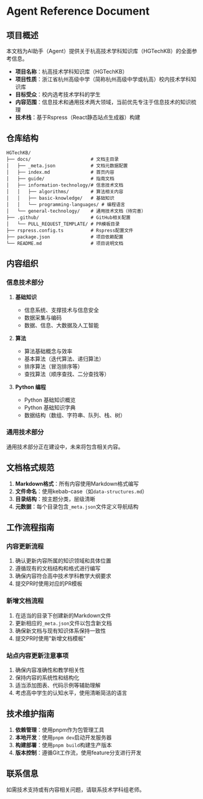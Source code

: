 # Agent Reference Document

## 项目概述

本文档为AI助手（Agent）提供关于杭高技术学科知识库（HGTechKB）的全面参考信息。

- **项目名称**：杭高技术学科知识库（HGTechKB）
- **项目性质**：浙江省杭州高级中学（简称杭州高级中学或杭高）校内技术学科知识库
- **目标受众**：校内选考技术学科的学生
- **内容范围**：信息技术和通用技术两大领域，当前优先专注于信息技术的知识梳理
- **技术栈**：基于Rspress（React静态站点生成器）构建

## 仓库结构

```
HGTechKB/
├── docs/                      # 文档主目录
│   ├── _meta.json             # 文档元数据配置
│   ├── index.md               # 首页内容
│   ├── guide/                 # 指南文档
│   ├── information-technology/# 信息技术文档
│   │   ├── algorithms/        # 算法相关内容
│   │   ├── basic-knowledge/   # 基础知识
│   │   └── programming-languages/ # 编程语言
│   └── general-technology/    # 通用技术文档（待完善）
├── .github/                   # GitHub相关配置
│   └── PULL_REQUEST_TEMPLATE/ # PR模板目录
├── rspress.config.ts          # Rspress配置文件
├── package.json               # 项目依赖配置
└── README.md                  # 项目说明文档
```

## 内容组织

### 信息技术部分

1. **基础知识**
   - 信息系统、支撑技术与信息安全
   - 数据采集与编码
   - 数据、信息、大数据及人工智能

2. **算法**
   - 算法基础概念与效率
   - 基本算法（迭代算法、递归算法）
   - 排序算法（冒泡排序等）
   - 查找算法（顺序查找、二分查找等）

3. **Python 编程**
   - Python 基础知识概览
   - Python 基础知识字典
   - 数据结构（数组、字符串、队列、栈、树）

### 通用技术部分

通用技术部分正在建设中，未来将包含相关内容。

## 文档格式规范

1. **Markdown格式**：所有内容使用Markdown格式编写
2. **文件命名**：使用kebab-case（如`data-structures.md`）
3. **目录结构**：按主题分类，层级清晰
4. **元数据**：每个目录包含`_meta.json`文件定义导航结构

## 工作流程指南

### 内容更新流程

1. 确认更新内容所属的知识领域和具体位置
2. 遵循现有的文档结构和格式进行编写
3. 确保内容符合高中技术学科教学大纲要求
4. 提交PR时使用对应的PR模板

### 新增文档流程

1. 在适当的目录下创建新的Markdown文件
2. 更新相应的`_meta.json`文件以包含新文档
3. 确保新文档与现有知识体系保持一致性
4. 提交PR时使用"新增文档模板"

### 站点内容更新注意事项

1. 确保内容准确性和教学相关性
2. 保持内容的系统性和结构化
3. 适当添加图表、代码示例等辅助理解
4. 考虑高中学生的认知水平，使用清晰简洁的语言

## 技术维护指南

1. **依赖管理**：使用pnpm作为包管理工具
2. **本地开发**：使用`pnpm dev`启动开发服务器
3. **构建部署**：使用`pnpm build`构建生产版本
4. **版本控制**：遵循Git工作流，使用feature分支进行开发

## 联系信息

如需技术支持或有内容相关问题，请联系技术学科组老师。